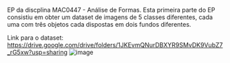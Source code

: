 EP da discplina MAC0447 - Análise de Formas.
Esta primeira parte do EP consistiu em obter um dataset de imagens de 5 classes diferentes, cada uma com três objetos cada dispostas em dois fundos diferentes.

Link para o dataset: https://drive.google.com/drive/folders/1JKEvmQNurDBXYR9SMvDK9VubZ7_rG5xw?usp=sharing
![image](https://github.com/enzofer1/mac0447formas/assets/135568836/674b7ea9-d223-4e41-bd7d-eda2b11f2f29)


